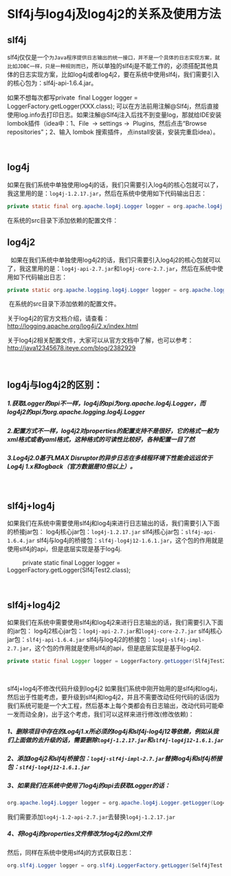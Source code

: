 # Slf4j与log4j及log4j2的关系及使用方法

## slf4j

slf4j仅仅是一个```为Java程序提供日志输出的统一接口，并不是一个具体的日志实现方案，就比如JDBC一样，只是一种规则而已```，所以单独的slf4j是不能工作的，必须搭配其他具体的日志实现方案，比如log4j或者log4j2，要在系统中使用slf4j，我们需要引入的核心包为：slf4j-api-1.6.4.jar。

如果不想每次都写private  final Logger logger = LoggerFactory.getLogger(XXX.class); 可以在方法前用注解@Slf4j，然后直接使用log.info去打印日志。如果注解@Slf4j注入后找不到变量log，那就给IDE安装lombok插件（idea中：1、File  → settings →  Plugins,  然后点击“Browse repositories”；2、输入 lombok 搜索插件， 点install安装，安装完重启idea）。

 

## log4j

如果在我们系统中单独使用log4j的话，我们只需要引入log4j的核心包就可以了，我这里用的是：```log4j-1.2.17.jar```，然后在系统中使用如下代码输出日志：
```java
private static final org.apache.log4j.Logger logger = org.apache.log4j.Logger.getLogger(Log4jTest.class);
```
在系统的src目录下添加依赖的配置文件：
 

## log4j2
  如果在我们系统中单独使用log4j2的话，我们只需要引入log4j2的核心包就可以了，我这里用的是：```log4j-api-2.7.jar```和```log4j-core-2.7.jar```，然后在系统中使用如下代码输出日志：

```java
private static org.apache.logging.log4j.Logger logger = org.apache.logging.log4j.LogManager.getLogger(Log4jTest.class);
```

 在系统的src目录下添加依赖的配置文件。

关于log4j2的官方文档介绍，请查看：http://logging.apache.org/log4j/2.x/index.html

关于log4j2相关配置文件，大家可以从官方文档中了解，也可以参考：http://java12345678.iteye.com/blog/2382929

 

## log4j与log4j2的区别：

##### 1.获取Logger的api不一样，log4j的api为org.apache.log4j.Logger，而log4j2的api为org.apache.logging.log4j.Logger
##### 2.配置方式不一样，log4j2对properties的配置支持不是很好，它的格式一般为xml格式或者yaml格式，这种格式的可读性比较好，各种配置一目了然
##### 3.Log4j2.0基于LMAX Disruptor的异步日志在多线程环境下性能会远远优于Log4j 1.x和logback（官方数据是10倍以上）。

 

## slf4j+log4j
如果我们在系统中需要使用slf4j和log4j来进行日志输出的话，我们需要引入下面的桥接jar包：
log4j核心jar包：```log4j-1.2.17.jar```
slf4j核心jar包：```slf4j-api-1.6.4.jar```
slf4j与log4j的桥接包：```slf4j-log4j12-1.6.1.jar```，这个包的作用就是使用slf4j的api，但是底层实现是基于log4j.

         private static final Logger logger = LoggerFactory.getLogger(Slf4jTest2.class);

 

## slf4j+log4j2
如果我们在系统中需要使用slf4j和log4j2来进行日志输出的话，我们需要引入下面的jar包：
log4j2核心jar包：```log4j-api-2.7.jar```和```log4j-core-2.7.jar```
slf4j核心jar包：```slf4j-api-1.6.4.jar```
slf4j与log4j2的桥接包：```log4j-slf4j-impl-2.7.jar```，这个包的作用就是使用slf4j的api，但是底层实现是基于log4j2.
```java
private static final Logger logger = LoggerFactory.getLogger(Slf4jTest2.class);
```

 

slf4j+log4j不修改代码升级到log4j2
如果我们系统中刚开始用的是slf4j和log4j，然后出于性能考虑，要升级到slf4j和log4j2，并且不需要改动任何代码的话(因为我们系统可能是一个大工程，然后基本上每个类都会有日志输出，改动代码可能牵一发而动全身)，出于这个考虑，我们可以这样来进行修改(修改依赖)：
##### 1、删除项目中存在的Log4j1.x所必须的log4j和slf4j-log4j12等依赖，例如从我们上面做的去升级的话，需要删除```log4j-1.2.17.jar```和```slf4j-log4j12-1.6.1.jar```
##### 2、添加log4j2和slf4j桥接包：```log4j-slf4j-impl-2.7.jar```替换log4j和slf4j桥接包：```slf4j-log4j12-1.6.1.jar```
##### 3、如果我们在系统中使用了log4j的api去获取Logger的话：
```java
org.apache.log4j.Logger logger = org.apache.log4j.Logger.getLogger(Log4jTest.class)；
```
我们需要添加```log4j-1.2-api-2.7.jar```去替换```log4j-1.2.17.jar```
##### 4、将log4j的properties文件修改为log4j2的xml文件
然后，同样在系统中使用slf4j的方式获取日志：

```java
org.slf4j.Logger logger = org.slf4j.LoggerFactory.getLogger(Self4jTest.class);
```